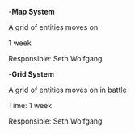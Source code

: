 -**Map System**

A grid of entities moves on

1 week

Responsible: Seth Wolfgang


-**Grid System**

A grid of entities moves on in battle 

Time: 1 week

Responsible: Seth Wolfgang
